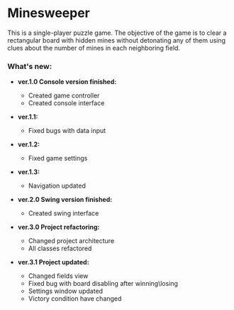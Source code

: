 # Minesweeper
This is a single-player puzzle game.
The objective of the game is to clear a rectangular board with hidden mines without detonating any of them using clues about the number of mines in each neighboring field.
### What's new:
+ **ver.1.0 Console version finished:**
    -  Created game controller
    -  Created console interface

+ **ver.1.1:**
    -  Fixed bugs with data input

+ **ver.1.2:**
    -  Fixed game settings

+ **ver.1.3:**
    -  Navigation updated

+ **ver.2.0 Swing version finished:**
    -  Created swing interface
 
+ **ver.3.0 Project refactoring:**
    -  Changed project architecture
    -  All classes refactored

+ **ver.3.1 Project updated:**
    -  Changed fields view
    -  Fixed bug with board disabling after winning\losing
    -  Settings window updated
    -  Victory condition have changed
